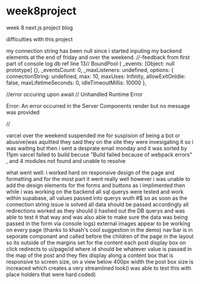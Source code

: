 # week8project
 week 8 next.js project blog

 difficulties with this project 

 my connection string has been null since i started inputing my backend elements at the end of friday and over the weekend.
 //-feedback from first part of console log db ref line 13//
 BoundPool {
  _events: [Object: null prototype] {},
  _eventsCount: 0,
  _maxListeners: undefined,
  options: {
    connectionString: undefined,
    max: 10,
    maxUses: Infinity,
    allowExitOnIdle: false,
    maxLifetimeSeconds: 0,
    idleTimeoutMillis: 10000
  },

//error occuring upon await //
Unhandled Runtime Error

Error: An error occurred in the Server Components render but no message was provided

//
  
 varcel over the weekend suspended me for suspision of being a bot or abusive(was aquitted they said they on the site they were invesigating it so i was waiting but then i sent a desprate email monday and it was sorted by 11pm
 varcel failed to build becuse "Build failed because of webpack errors" , and 4 modules not found and unable to resolve

 what went well:
 i worked hard on responsive design of the page and formatting and for the most part it went really well however i was unable to add the design elements for the forms and buttons as i implimented then while i was working on the backend
 all sql querys were tested and work within supabase, all values passed into querys wuth #$ so as soon as the connection string issue is solved all data should be passed accordingly
 all redirections worked as they should (i hashed out the DB querys and was able to test it that way and was also able to make sure the data was being passed in the form via console logs)
 external images appear to be working on every page (thanks to khash's cool suggestion in the demo)
 nav bar is in seporate componant and called before the children of the page in the layout so its outside of the margins set for the content
 each post display box on click redirects to ui/page/id where id should be whatever value is passed in the map of the post and they flex display along a content box that is responsive to screen size, on a view below 400px width the post box size is increaced which creates a very streamlined look(i was able to test this with place holders that were hard coded)
